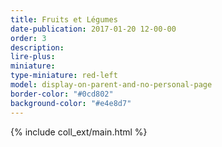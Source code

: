 ```yaml
---
title: Fruits et Légumes
date-publication: 2017-01-20 12-00-00
order: 3
description: 
lire-plus:
miniature:
type-miniature: red-left
model: display-on-parent-and-no-personal-page
border-color: "#0cd802"
background-color: "#e4e8d7"
---
```




{% include coll_ext/main.html %}


